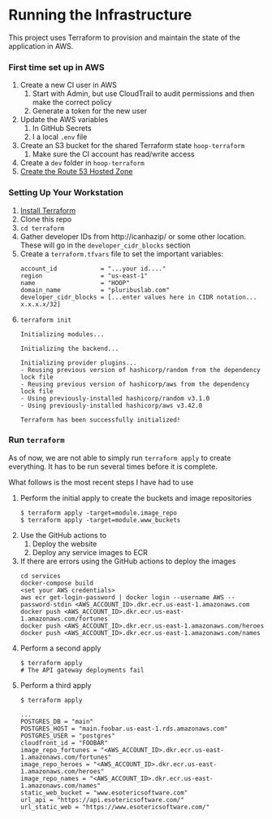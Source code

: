 # Running the Infrastructure

This project uses Terraform to provision and maintain the state of the application in AWS.

### First time set up in AWS

1. Create a new CI user in AWS
    1. Start with Admin, but use CloudTrail to audit permissions and then make the correct policy
    1. Generate a token for the new user
1. Update the AWS variables
    1. In GitHub Secrets
    1. I a local `.env` file
1. Create an S3 bucket for the shared Terraform state `hoop-terraform`
    1. Make sure the CI account has read/write access
1. Create a `dev` folder in `hoop-terraform`
1. [Create the Route 53 Hosted Zone](https://github.com/JeffreyMFarley/hoop/wiki/Route53)

### Setting Up Your Workstation

1. [Install Terraform](https://learn.hashicorp.com/tutorials/terraform/install-cli?in=terraform/certification-associate-tutorials#install-terraform)
1. Clone this repo
1. `cd terraform`
1. Gather developer IDs from http://icanhazip/ or some other location.  These will go in the `developer_cidr_blocks` section
1. Create a `terraform.tfvars` file to set the important variables:
    ```
    account_id            = "...your id...."
    region                = "us-east-1"
    name                  = "HOOP"
    domain_name           = "pluribuslab.com"
    developer_cidr_blocks = [...enter values here in CIDR notation... x.x.x.x/32]
    ```
1. `terraform init`
    ```
    Initializing modules...

    Initializing the backend...

    Initializing provider plugins...
    - Reusing previous version of hashicorp/random from the dependency lock file
    - Reusing previous version of hashicorp/aws from the dependency lock file
    - Using previously-installed hashicorp/random v3.1.0
    - Using previously-installed hashicorp/aws v3.42.0

    Terraform has been successfully initialized!
    ```

### Run `terraform`

As of now, we are not able to simply run `terraform apply` to create everything.
It has to be run several times before it is complete.

What follows is the most recent steps I have had to use

1. Perform the initial apply to create the buckets and image repositories
    ```
    $ terraform apply -target=module.image_repo
    $ terraform apply -target=module.www_buckets
    ```
1.  Use the GitHub actions to
    1. Deploy the website
    1. Deploy any service images to ECR
1. If there are errors using the GitHub actions to deploy the images
    ```
    cd services
    docker-compose build
    <set your AWS credentials>
    aws ecr get-login-password | docker login --username AWS --password-stdin <AWS_ACCOUNT_ID>.dkr.ecr.us-east-1.amazonaws.com
    docker push <AWS_ACCOUNT_ID>.dkr.ecr.us-east-1.amazonaws.com/fortunes
    docker push <AWS_ACCOUNT_ID>.dkr.ecr.us-east-1.amazonaws.com/heroes
    docker push <AWS_ACCOUNT_ID>.dkr.ecr.us-east-1.amazonaws.com/names
    ```
1. Perform a second apply
    ```
    $ terraform apply
    # The API gateway deployments fail
    ```
1. Perform a third apply
    ```
    $ terraform apply

    ...
    POSTGRES_DB = "main"
    POSTGRES_HOST = "main.foobar.us-east-1.rds.amazonaws.com"
    POSTGRES_USER = "postgres"
    cloudfront_id = "FOOBAR"
    image_repo_fortunes = "<AWS_ACCOUNT_ID>.dkr.ecr.us-east-1.amazonaws.com/fortunes"
    image_repo_heroes = "<AWS_ACCOUNT_ID>.dkr.ecr.us-east-1.amazonaws.com/heroes"
    image_repo_names = "<AWS_ACCOUNT_ID>.dkr.ecr.us-east-1.amazonaws.com/names"
    static_web_bucket = "www.esotericsoftware.com"
    url_api = "https://api.esotericsoftware.com/"
    url_static_web = "https://www.esotericsoftware.com/"    
    ```
